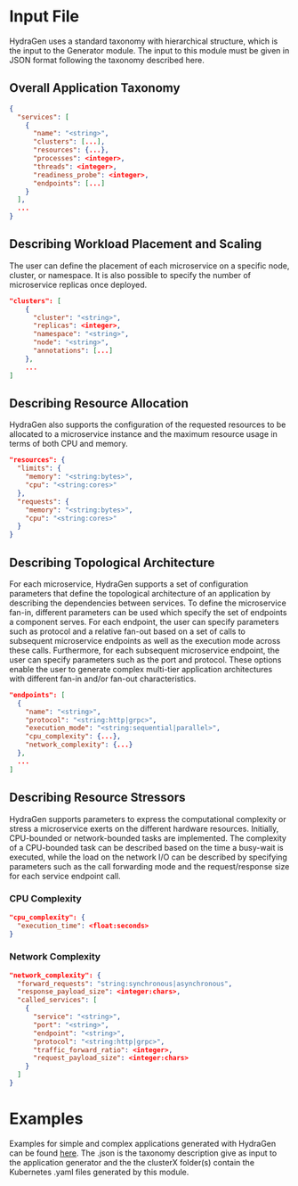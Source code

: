 # Input File

HydraGen uses a standard taxonomy with hierarchical structure, which is the input to the Generator module. The input to this module must be given in JSON format following the taxonomy described here.


## Overall Application Taxonomy

```json
{
  "services": [
    {
      "name": "<string>",
      "clusters": [...],
      "resources": {...},
      "processes": <integer>,
      "threads": <integer>,
      "readiness_probe": <integer>,
      "endpoints": [...]
    }
  ],
  ...
}
```
## Describing Workload Placement and Scaling

The user can define the placement of each microservice on a specific node, cluster, or namespace. It is also possible to specify the number of microservice replicas once deployed.

```json
"clusters": [
    {
      "cluster": "<string>",
      "replicas": <integer>,
      "namespace": "<string>",
      "node": "<string>",
      "annotations": [...]
    },
    ...
]
```
## Describing Resource Allocation
HydraGen also supports the configuration of the requested resources to be allocated to a microservice instance and the maximum resource usage in terms of both CPU and memory.

```json
"resources": {
  "limits": {
    "memory": "<string:bytes>",
    "cpu": "<string:cores>"
  },
  "requests": {
    "memory": "<string:bytes>",
    "cpu": "<string:cores>"
  }
}
```

## Describing Topological Architecture
For each microservice, HydraGen supports a set of configuration parameters that define the topological architecture of an application by describing the dependencies between services. To define the microservice fan-in, different parameters can be used which specify the set of endpoints a component serves. For each endpoint, the user can specify parameters such as protocol and a relative fan-out based on a set of calls to subsequent microservice endpoints as well as the execution mode across these calls. Furthermore, for each subsequent microservice endpoint, the user can specify parameters such as the port and protocol. These options enable the user to generate complex multi-tier application architectures with different fan-in and/or fan-out characteristics.

```json
"endpoints": [
  {
    "name": "<string>",
    "protocol": "<string:http|grpc>",
    "execution_mode": "<string:sequential|parallel>",
    "cpu_complexity": {...},
    "network_complexity": {...}
  },
  ...
]
```

## Describing Resource Stressors
HydraGen supports parameters to express the computational complexity or stress a microservice exerts on the different hardware resources. Initially, CPU-bounded or network-bounded tasks are implemented. The complexity of a CPU-bounded task can be described based on the time a busy-wait is executed, while the load on the network I/O can be described by specifying parameters such as the call forwarding mode and the request/response size for each service endpoint call.

### CPU Complexity
```json
"cpu_complexity": {
  "execution_time": <float:seconds>
}
```

### Network Complexity
```json
"network_complexity": {
  "forward_requests": "string:synchronous|asynchronous",
  "response_payload_size": <integer:chars>,
  "called_services": [
    {
      "service": "<string>",
      "port": "<string>",
      "endpoint": "<string>",
      "protocol": "<string:http|grpc>",
      "traffic_forward_ratio": <integer>,
      "request_payload_size": <integer:chars>
    }
  ]
}
```
 
# Examples

Examples for simple and complex applications generated with HydraGen can be found [here](https://github.com/EricssonResearch/cloud-native-app-simulator/tree/main/generator/examples). The .json is the taxonomy description give as input to the application generator and the the clusterX folder(s) contain the Kubernetes .yaml files generated by this module.